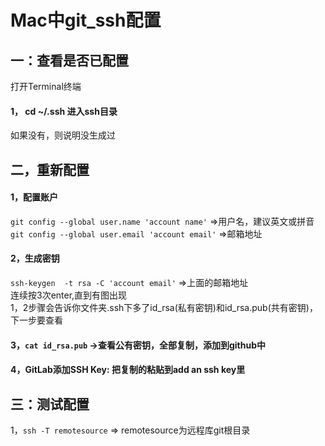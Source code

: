 # Mac中git_ssh配置
## 一：查看是否已配置
打开Terminal终端
#### 1， cd ~/.ssh 进入ssh目录
如果没有，则说明没生成过 
## 二，重新配置
#### 1，配置账户
``git config --global user.name 'account name'`` =>用户名，建议英文或拼音                       
``git config --global user.email 'account email'``  =>邮箱地址
#### 2，生成密钥
``ssh-keygen  -t rsa -C 'account email'``  =>上面的邮箱地址                        
连续按3次enter,直到有图出现                                          
1，2步骤会告诉你文件夹.ssh下多了id_rsa(私有密钥)和id_rsa.pub(共有密钥)，下一步要查看
#### 3，``cat id_rsa.pub``  ->查看公有密钥，全部复制，添加到github中
#### 4，GitLab添加SSH Key: 把复制的粘贴到add an ssh key里
## 三：测试配置
1，``ssh -T remotesource``  => remotesource为远程库git根目录
